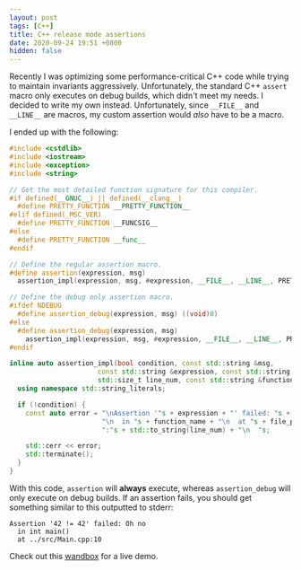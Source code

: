 ```yaml
---
layout: post
tags: [C++]
title: C++ release mode assertions
date: 2020-09-24 19:51 +0800
hidden: false
---
```


Recently I was optimizing some performance-critical C++ code while trying
to maintain invariants aggressively. Unfortunately, the standard C++ `assert`
macro only executes on debug builds, which didn't meet my needs. I decided to
write my own instead. Unfortunately, since `__FILE__` and `__LINE__` are macros,
my custom assertion would _also_ have to be a macro.

I ended up with the following:

```cpp
#include <cstdlib>
#include <iostream>
#include <exception>
#include <string>

// Get the most detailed function signature for this compiler.
#if defined(__GNUC__) || defined(__clang__)
  #define PRETTY_FUNCTION __PRETTY_FUNCTION__
#elif defined(_MSC_VER)
  #define PRETTY_FUNCTION __FUNCSIG__
#else
  #define PRETTY_FUNCTION __func__
#endif

// Define the regular assertion macro.
#define assertion(expression, msg)                                            \
  assertion_impl(expression, msg, #expression, __FILE__, __LINE__, PRETTY_FUNCTION)

// Define the debug only assertion macro.
#ifdef NDEBUG
  #define assertion_debug(expression, msg) ((void)0)
#else
  #define assertion_debug(expression, msg)                                    \
    assertion_impl(expression, msg, #expression, __FILE__, __LINE__, PRETTY_FUNCTION)
#endif

inline auto assertion_impl(bool condition, const std::string &msg,
                      const std::string &expression, const std::string &file_path,
                      std::size_t line_num, const std::string &function_name) -> void {
  using namespace std::string_literals;

  if (!condition) {
    const auto error = "\nAssertion '"s + expression + "' failed: "s + msg +
                       "\n  in "s + function_name + "\n  at "s + file_path +
                       ":"s + std::to_string(line_num) + "\n  "s;

    std::cerr << error;
    std::terminate();
  }
}
```

With this code, `assertion` will **always** execute, whereas `assertion_debug`
will only execute on debug builds. If an assertion fails, you should get
something similar to this outputted to stderr:

```
Assertion '42 != 42' failed: Oh no
  in int main()
  at ../src/Main.cpp:10
```

Check out this [wandbox](https://wandbox.org/permlink/4D35CsFqEAhKBy7B) for a live demo.
